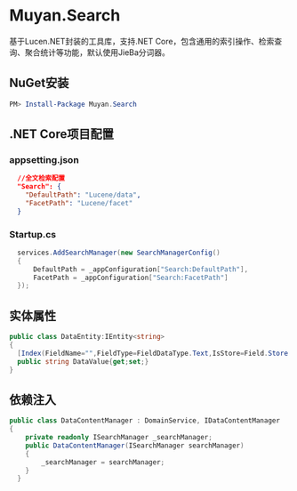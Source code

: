 # Muyan.Search

基于Lucen.NET封装的工具库，支持.NET Core，包含通用的索引操作、检索查询、聚合统计等功能，默认使用JieBa分词器。

## NuGet安装
```powershell
PM> Install-Package Muyan.Search
```
## .NET Core项目配置

### appsetting.json
```json
  //全文检索配置
  "Search": {
    "DefaultPath": "Lucene/data",
    "FacetPath": "Lucene/facet"
  }
```
### Startup.cs
```csharp
  services.AddSearchManager(new SearchManagerConfig()
  {
      DefaultPath = _appConfiguration["Search:DefaultPath"],
      FacetPath = _appConfiguration["Search:FacetPath"]
  });
```

## 实体属性
```csharp
public class DataEntity:IEntity<string>
{
  [Index(FieldName="",FieldType=FieldDataType.Text,IsStore=Field.Store.YES)]
  public string DataValue{get;set;}
}
```

## 依赖注入
```csharp
public class DataContentManager : DomainService, IDataContentManager
{
    private readonly ISearchManager _searchManager;
    public DataContentManager(ISearchManager searchManager)
    {
        _searchManager = searchManager;
    }
  }
```

